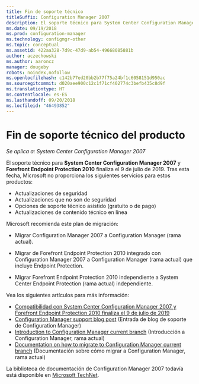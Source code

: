 ```yaml
---
title: Fin de soporte técnico
titleSuffix: Configuration Manager 2007
description: El soporte técnico para System Center Configuration Manager 2007 y Forefront Endpoint Protection 2010 finaliza el 9 de julio de 2019.
ms.date: 09/19/2018
ms.prod: configuration-manager
ms.technology: configmgr-other
ms.topic: conceptual
ms.assetid: 422aa328-7d9c-47d9-ab54-49668085881b
author: aczechowski
ms.author: aaroncz
manager: dougeby
robots: noindex,nofollow
ms.openlocfilehash: c142b77ed20bb2b77f75a24bf1c6058151d950ac
ms.sourcegitcommit: d020aee900c12c1f71cf402774c3befb435c8d9f
ms.translationtype: HT
ms.contentlocale: es-ES
ms.lasthandoff: 09/20/2018
ms.locfileid: "46493852"
---
```

# <a name="product-end-of-support"></a>Fin de soporte técnico del producto

*Se aplica a: System Center Configuration Manager 2007*

El soporte técnico para **System Center Configuration Manager 2007** y **Forefront Endpoint Protection 2010** finaliza el 9 de julio de 2019. Tras esta fecha, Microsoft no proporciona los siguientes servicios para estos productos: 
- Actualizaciones de seguridad
- Actualizaciones que no son de seguridad
- Opciones de soporte técnico asistido (gratuito o de pago)
- Actualizaciones de contenido técnico en línea 

Microsoft recomienda este plan de migración:

- Migrar Configuration Manager 2007 a Configuration Manager (rama actual).  

- Migrar de Forefront Endpoint Protection 2010 integrado con Configuration Manager 2007 a Configuration Manager (rama actual) que incluye Endpoint Protection.  

- Migrar Forefront Endpoint Protection 2010 independiente a System Center Endpoint Protection (rama actual) independiente.  


Vea los siguientes artículos para más información:

- [Compatibilidad con System Center Configuration Manager 2007 y Forefront Endpoint Protection 2010 finaliza el 9 de julio de 2019](https://support.microsoft.com/help/4096323)  
- [Configuration Manager support blog post](https://blogs.technet.microsoft.com/configurationmgr/2018/03/30/configuration-manager-2007-approaching-end-of-support-what-you-need-to-know/) (Entrada de blog de soporte de Configuration Manager)  
- [Introduction to Configuration Manager current branch](/sccm/core/understand/introduction) (Introducción a Configuration Manager, rama actual)  
- [Documentation on how to migrate to Configuration Manager current branch](/sccm/core/migration/migrate-data-between-hierarchies) (Documentación sobre cómo migrar a Configuration Manager, rama actual)  


La biblioteca de documentación de Configuration Manager 2007 todavía está disponible en [Microsoft TechNet](https://technet.microsoft.com/library/bb735860.aspx).